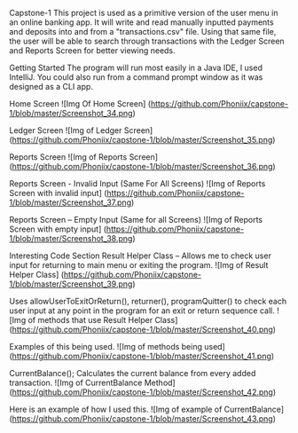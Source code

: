 Capstone-1
This project is used as a primitive version of the user menu in an online banking app. It will write and read manually inputted payments and deposits into and from a "transactions.csv" file. Using that same file, the user will be able to search through transactions with the Ledger Screen and Reports Screen for better viewing needs. 

Getting Started 
The program will run most easily in a Java IDE, I used IntelliJ. You could also run from a command prompt window as it was designed as a CLI app. 

Home Screen
![Img Of Home Screen] (https://github.com/Phoniix/capstone-1/blob/master/Screenshot_34.png)


Ledger Screen
![Img of Ledger Screen] (https://github.com/Phoniix/capstone-1/blob/master/Screenshot_35.png)


Reports Screen
![Img of Reports Screen] (https://github.com/Phoniix/capstone-1/blob/master/Screenshot_36.png)

Reports Screen - Invalid Input (Same For All Screens)
![Img of Reports Screen with invalid input] (https://github.com/Phoniix/capstone-1/blob/master/Screenshot_37.png)



Reports Screen – Empty Input (Same for all Screens)
![Img of Reports Screen with empty input] (https://github.com/Phoniix/capstone-1/blob/master/Screenshot_38.png)


Interesting Code Section
Result Helper Class – Allows me to check user input for returning to main menu or exiting the program.
![Img of Result Helper Class] (https://github.com/Phoniix/capstone-1/blob/master/Screenshot_39.png)



Uses allowUserToExitOrReturn(), returner(), programQuitter() to check each user input at any point in the program for an exit or return sequence call.
![Img of methods that use Result Helper Class] (https://github.com/Phoniix/capstone-1/blob/master/Screenshot_40.png)

Examples of this being used.
![Img of methods being used] (https://github.com/Phoniix/capstone-1/blob/master/Screenshot_41.png)

CurrentBalance();
Calculates the current balance from every added transaction. 
![Img of CurrentBalance Method] (https://github.com/Phoniix/capstone-1/blob/master/Screenshot_42.png)



Here is an example of how I used this.
![Img of example of CurrentBalance] (https://github.com/Phoniix/capstone-1/blob/master/Screenshot_43.png)
